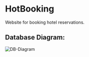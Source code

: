 # HotBooking
Website for booking hotel reservations.
## Database Diagram:
![DB-Diagram](https://github.com/danielMitkov/HotBooking/assets/114303381/86f0a351-c336-4ba0-8091-ad06b7c93da1)
